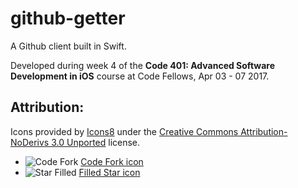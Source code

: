 # github-getter
A Github client built in Swift.

Developed during week 4 of the **Code 401: Advanced Software Development in
iOS** course at Code Fellows, Apr 03 - 07 2017.

## Attribution:
Icons provided by [Icons8](https://icons8.com/) under the [Creative Commons Attribution-NoDerivs 3.0 Unported](https://creativecommons.org/licenses/by-nd/3.0/) license.

- ![Code Fork](https://maxcdn.icons8.com/iOS7/PNG/25/Programming/git_fork-25.png)
[Code Fork icon](ic8.link/33280)
- ![Star Filled](https://maxcdn.icons8.com/iOS7/PNG/25/Messaging/star_filled-25.png)
[Filled Star icon](ic8.link/7856)
